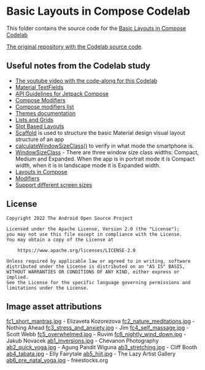 # Basic Layouts in Compose Codelab

This folder contains the source code for
the [Basic Layouts in Compose Codelab](https://developer.android.com/codelabs/jetpack-compose-layouts)

[The original repository with the Codelab source code](https://github.com/android/codelab-android-compose).

## Useful notes from the Codelab study

- [The youtube video with the code-along for this Codelab](https://youtu.be/kyH01Lg4G1E?si=6a6wCqBuGn2-6YOC)
- [Material TextFields](https://m3.material.io/components/text-fields/overview)
- [API Guidelines for Jetpack Compose](https://android.googlesource.com/platform/frameworks/support/+/androidx-main/compose/docs/compose-api-guidelines.md)
- [Compose Modifiers](https://developer.android.com/jetpack/compose/modifiers)
- [Compose modifiers list](https://developer.android.com/jetpack/compose/modifiers-list)
- [Themes documentation](https://developer.android.com/jetpack/compose/themes)
- [Lists and Grids](https://developer.android.com/jetpack/compose/lists)
- [Slot Based Layouts](https://developer.android.com/jetpack/compose/layouts/basics#slot-based-layouts)
- [Scaffold](https://developer.android.com/reference/kotlin/androidx/compose/material3/package-summary#Scaffold(androidx.compose.ui.Modifier,kotlin.Function0,kotlin.Function0,kotlin.Function0,kotlin.Function0,androidx.compose.material3.FabPosition,androidx.compose.ui.graphics.Color,androidx.compose.ui.graphics.Color,androidx.compose.foundation.layout.WindowInsets,kotlin.Function1)) 
is used to structure the basic Material design visual layout structure of an app 
- [calculateWindowSizeClass()](https://developer.android.com/reference/kotlin/androidx/compose/material3/windowsizeclass/package-summary#calculateWindowSizeClass(android.app.Activity))
to verify in what mode the smartphone is. 
- [WindowSizeClass](https://developer.android.com/reference/kotlin/androidx/compose/material3/windowsizeclass/WindowSizeClass) - There are three window size class widths: Compact, Medium and Expanded.
  When the app is in portrait mode it is Compact width, when it is in landscape mode it is Expanded width.
- [Layouts in Compose](https://developer.android.com/jetpack/compose/layouts)
- [Modifiers](https://developer.android.com/jetpack/compose/modifiers)
- [Support different screen sizes](https://developer.android.com/guide/topics/large-screens/support-different-screen-sizes)

## License

```
Copyright 2022 The Android Open Source Project

Licensed under the Apache License, Version 2.0 (the "License");
you may not use this file except in compliance with the License.
You may obtain a copy of the License at

    https://www.apache.org/licenses/LICENSE-2.0

Unless required by applicable law or agreed to in writing, software
distributed under the License is distributed on an "AS IS" BASIS,
WITHOUT WARRANTIES OR CONDITIONS OF ANY KIND, either express or implied.
See the License for the specific language governing permissions and
limitations under the License.
```

## Image asset attributions

[fc1_short_mantras.jpg](https://www.pexels.com/photo/body-of-water-view-1825206/) - Elizaveta Kozorezova
[fc2_nature_meditations.jpg](https://www.pexels.com/photo/photo-of-green-leaves-3571551/) - Nothing Ahead
[fc3_stress_and_anxiety.jpg](https://www.pexels.com/photo/aerial-view-of-body-of-water-1557238/) - Jim
[fc4_self_massage.jpg](https://www.pexels.com/photo/photography-of-stones-1029604/) - Scott Webb
[fc5_overwhelmed.jpg](https://www.pexels.com/photo/white-clouds-3560044/) - Ruvim
[fc6_nightly_wind_down.jpg](https://www.pexels.com/photo/time-lapse-photo-of-stars-on-night-924824/) - Jakub Novacek
[ab1_inversions.jpg](https://www.pexels.com/photo/low-angle-view-of-woman-relaxing-on-beach-against-blue-sky-317157/) - Chevanon Photography
[ab2_quick_yoga.jpg](https://www.pexels.com/photo/photo-of-woman-stretching-her-body-1812964/) - Agung Pandit Wiguna
[ab3_stretching.jpg](https://www.pexels.com/photo/photo-of-women-stretching-together-4056723/) - Cliff Booth
[ab4_tabata.jpg](https://www.pexels.com/photo/fashion-man-people-art-4662438/) - Elly Fairytale
[ab5_hiit.jpg](https://www.pexels.com/photo/man-wearing-white-pants-under-blue-sky-999309/) - The Lazy Artist Gallery
[ab6_pre_natal_yoga.jpg](https://www.pexels.com/photo/woman-doing-yoga-396133/) - freestocks.org